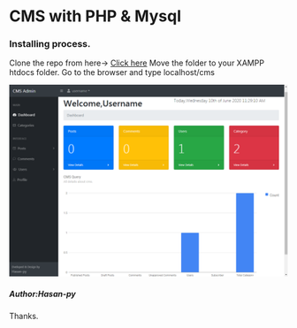 # CMS with PHP & Mysql


### Installing process.
Clone the repo from here-> [Click here]("git@github.com:hasan-py/CMS_with_PHP_Mysql.git" "Repo link")
Move the folder to your XAMPP htdocs folder. Go to the browser and type localhost/cms

![CMS](./cms.PNG)

##### Author:Hasan-py
Thanks.
